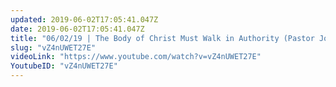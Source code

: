 ```yaml
---
updated: 2019-06-02T17:05:41.047Z
date: 2019-06-02T17:05:41.047Z
title: "06/02/19 | The Body of Christ Must Walk in Authority (Pastor Joshua Sosso)"
slug: "vZ4nUWET27E"
videoLink: "https://www.youtube.com/watch?v=vZ4nUWET27E"
YoutubeID: "vZ4nUWET27E"
---
```

